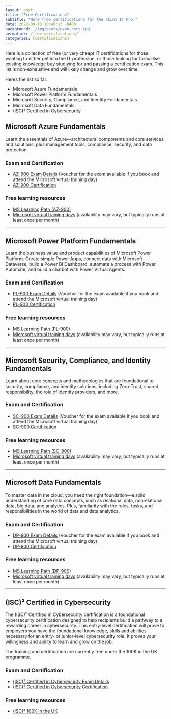 ```yaml
---
layout: post
title: "Free Certifications"
subtitle: "More free certifications for the skint IT Pro."
date: 2022-09-10 10:45:13 -0400
background: '/img/posts/exam-cert.jpg'
permalink: /free-certifications/
categories: [certifications]
---
```


Here is a collection of free (or very cheap) IT certifications for those wanting to either get into the IT profession, or those looking for formailise existing knowledge buy studiying for and passing a certification exam. This list is non-exhaustive and will likely change and grow over time.

Heres the list so far:

- Microsoft Azure Fundamentals
- Microsoft Power Platform Fundamentals
- Microsoft Security, Compliance, and Identity Fundamentals
- Microsoft Data Fundamentals
- (ISC)² Certified in Cybersecurity


## Microsoft Azure Fundamentals

Learn the essentials of Azure—architectural components and core services and solutions, plus management tools, compliance, security, and data protection.

### Exam and Certification 

- [AZ-900 Exam Details](https://docs.microsoft.com/en-us/certifications/exams/az-900) (Voucher for the exam available if you book and attend the Microsoft virtual training day)
- [AZ-900 Certification](https://docs.microsoft.com/en-gb/certifications/azure-fundamentals/)

### Free learning resources

- [MS Learning Path (AZ-900)](https://docs.microsoft.com/en-gb/users/23110622/collections/0kjyh8rn5x76j6)
- [Microsoft virtual training days](https://www.microsoft.com/en-gb/events/training-days/) (availability may vary, but typically runs at least once per month)

---

## Microsoft Power Platform Fundamentals

Learn the business value and product capabilities of Microsoft Power Platform. Create simple Power Apps, connect data with Microsoft Dataverse, build a Power BI Dashboard, automate a process with Power Automate, and build a chatbot with Power Virtual Agents.

### Exam and Certification 

- [PL-900 Exam Details](https://docs.microsoft.com/en-us/certifications/exams/pl-900) (Voucher for the exam available if you book and attend the Microsoft virtual training day)
- [PL-900 Certification](https://docs.microsoft.com/en-us/certifications/power-platform-fundamentals/)

### Free learning resources

- [MS Learning Path (PL-900)](https://docs.microsoft.com/en-us/training/paths/power-plat-fundamentals/)
- [Microsoft virtual training days](https://www.microsoft.com/en-gb/events/training-days/) (availability may vary, but typically runs at least once per month)

---

## Microsoft Security, Compliance, and Identity Fundamentals

Learn about core concepts and methodologies that are foundational to security, compliance, and identity solutions, including Zero-Trust, shared responsibility, the role of identity providers, and more.

### Exam and Certification 

- [SC-900 Exam Details](https://docs.microsoft.com/en-us/certifications/exams/sc-900) (Voucher for the exam available if you book and attend the Microsoft virtual training day)
- [SC-900 Certification](https://docs.microsoft.com/en-us/certifications/security-compliance-and-identity-fundamentals/)

### Free learning resources

- [MS Learning Path (SC-900)](https://docs.microsoft.com/en-us/users/msftofficialcurriculum-4292/collections/3n4rbqgewwpoon)
- [Microsoft virtual training days](https://www.microsoft.com/en-gb/events/training-days/) (availability may vary, but typically runs at least once per month)

---

## Microsoft Data Fundamentals

To master data in the cloud, you need the right foundation—a solid understanding of core data concepts, such as relational data, nonrelational data, big data, and analytics. Plus, familiarity with the roles, tasks, and responsibilities in the world of data and data analytics.

### Exam and Certification 

- [DP-900 Exam Details](https://learn.microsoft.com/en-us/certifications/exams/dp-900) (Voucher for the exam available if you book and attend the Microsoft virtual training day)
- [DP-900 Certification](https://learn.microsoft.com/en-us/certifications/azure-data-fundamentals/)

### Free learning resources

- [MS Learning Path (DP-900)](https://learn.microsoft.com/en-us/training/paths/azure-data-fundamentals-explore-core-data-concepts/)
- [Microsoft virtual training days](https://www.microsoft.com/en-gb/events/training-days/) (availability may vary, but typically runs at least once per month)

---

## (ISC)² Certified in Cybersecurity

The (ISC)² Certified in Cybersecurity certification is a foundational cybersecurity certification designed to help recipients build a pathway to a rewarding career in cybersecurity. This entry-level certification will prove to employers you have the foundational knowledge, skills and abilities necessary for an entry- or junior-level cybersecurity role. It proves your willingness and ability to learn and grow on the job.

The training and certification are currently free under the 100K in the UK programme.

### Exam and Certification 

- [(ISC)² Certified in Cybersecurity Exam Details](https://www.isc2.org/Certifications/CC/Certification-Exam-Outline)
- [(ISC)² Certified in Cybersecurity Certification](https://www.isc2.org/Certifications/CC)

### Free learning resources

- [(ISC)² 100K in the UK](https://cloud.connect.isc2.org/100K-inthe-UK)